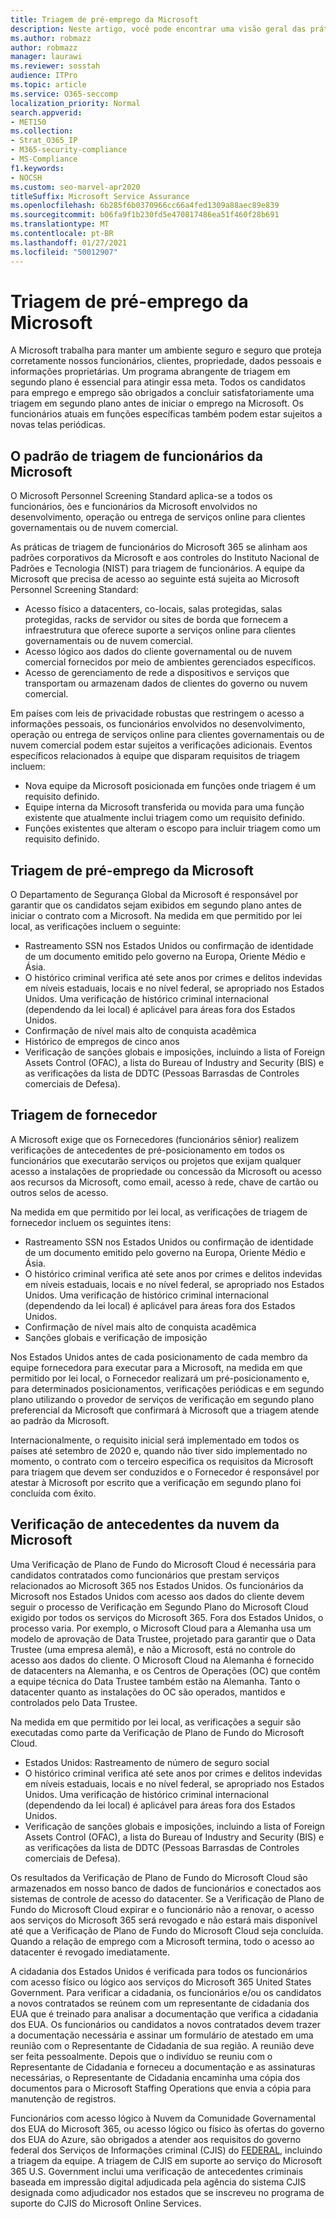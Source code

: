 ```yaml
---
title: Triagem de pré-emprego da Microsoft
description: Neste artigo, você pode encontrar uma visão geral das práticas de triagem de pré-emprego da Microsoft para o Microsoft 365.
ms.author: robmazz
author: robmazz
manager: laurawi
ms.reviewer: sosstah
audience: ITPro
ms.topic: article
ms.service: O365-seccomp
localization_priority: Normal
search.appverid:
- MET150
ms.collection:
- Strat_O365_IP
- M365-security-compliance
- MS-Compliance
f1.keywords:
- NOCSH
ms.custom: seo-marvel-apr2020
titleSuffix: Microsoft Service Assurance
ms.openlocfilehash: 6b285f6b0370966cc66a4fed1309a88aec89e839
ms.sourcegitcommit: b06fa9f1b230fd5e470817486ea51f460f28b691
ms.translationtype: MT
ms.contentlocale: pt-BR
ms.lasthandoff: 01/27/2021
ms.locfileid: "50012907"
---
```

# <a name="microsoft-pre-employment-screening"></a>Triagem de pré-emprego da Microsoft

A Microsoft trabalha para manter um ambiente seguro e seguro que proteja corretamente nossos funcionários, clientes, propriedade, dados pessoais e informações proprietárias. Um programa abrangente de triagem em segundo plano é essencial para atingir essa meta. Todos os candidatos para emprego e emprego são obrigados a concluir satisfatoriamente uma triagem em segundo plano antes de iniciar o emprego na Microsoft. Os funcionários atuais em funções específicas também podem estar sujeitos a novas telas periódicas.

## <a name="the-microsoft-personnel-screening-standard"></a>O padrão de triagem de funcionários da Microsoft

O Microsoft Personnel Screening Standard aplica-se a todos os funcionários, ões e funcionários da Microsoft envolvidos no desenvolvimento, operação ou entrega de serviços online para clientes governamentais ou de nuvem comercial.

As práticas de triagem de funcionários do Microsoft 365 se alinham aos padrões corporativos da Microsoft e aos controles do Instituto Nacional de Padrões e Tecnologia (NIST) para triagem de funcionários. A equipe da Microsoft que precisa de acesso ao seguinte está sujeita ao Microsoft Personnel Screening Standard:

- Acesso físico a datacenters, co-locais, salas protegidas, salas protegidas, racks de servidor ou sites de borda que fornecem a infraestrutura que oferece suporte a serviços online para clientes governamentais ou de nuvem comercial.
- Acesso lógico aos dados do cliente governamental ou de nuvem comercial fornecidos por meio de ambientes gerenciados específicos.
- Acesso de gerenciamento de rede a dispositivos e serviços que transportam ou armazenam dados de clientes do governo ou nuvem comercial.

Em países com leis de privacidade robustas que restringem o acesso a informações pessoais, os funcionários envolvidos no desenvolvimento, operação ou entrega de serviços online para clientes governamentais ou de nuvem comercial podem estar sujeitos a verificações adicionais. Eventos específicos relacionados à equipe que disparam requisitos de triagem incluem:

- Nova equipe da Microsoft posicionada em funções onde triagem é um requisito definido.
- Equipe interna da Microsoft transferida ou movida para uma função existente que atualmente inclui triagem como um requisito definido.
- Funções existentes que alteram o escopo para incluir triagem como um requisito definido.

## <a name="microsoft-pre-employment-screening"></a>Triagem de pré-emprego da Microsoft

O Departamento de Segurança Global da Microsoft é responsável por garantir que os candidatos sejam exibidos em segundo plano antes de iniciar o contrato com a Microsoft.
Na medida em que permitido por lei local, as verificações incluem o seguinte:

- Rastreamento SSN nos Estados Unidos ou confirmação de identidade de um documento emitido pelo governo na Europa, Oriente Médio e Ásia.
- O histórico criminal verifica até sete anos por crimes e delitos indevidas em níveis estaduais, locais e no nível federal, se apropriado nos Estados Unidos. Uma verificação de histórico criminal internacional (dependendo da lei local) é aplicável para áreas fora dos Estados Unidos.
- Confirmação de nível mais alto de conquista acadêmica
- Histórico de empregos de cinco anos
- Verificação de sanções globais e imposições, incluindo a lista of Foreign Assets Control (OFAC), a lista do Bureau of Industry and Security (BIS) e as verificações da lista de DDTC (Pessoas Barrasdas de Controles comerciais de Defesa).

## <a name="supplier-screening"></a>Triagem de fornecedor

A Microsoft exige que os Fornecedores (funcionários sênior) realizem verificações de antecedentes de pré-posicionamento em todos os funcionários que executarão serviços ou projetos que exijam qualquer acesso a instalações de propriedade ou concessão da Microsoft ou acesso aos recursos da Microsoft, como email, acesso à rede, chave de cartão ou outros selos de acesso.

Na medida em que permitido por lei local, as verificações de triagem de fornecedor incluem os seguintes itens:

- Rastreamento SSN nos Estados Unidos ou confirmação de identidade de um documento emitido pelo governo na Europa, Oriente Médio e Ásia.
- O histórico criminal verifica até sete anos por crimes e delitos indevidas em níveis estaduais, locais e no nível federal, se apropriado nos Estados Unidos. Uma verificação de histórico criminal internacional (dependendo da lei local) é aplicável para áreas fora dos Estados Unidos.
- Confirmação de nível mais alto de conquista acadêmica
- Sanções globais e verificação de imposição

Nos Estados Unidos antes de cada posicionamento de cada membro da equipe fornecedora para executar para a Microsoft, na medida em que permitido por lei local, o Fornecedor realizará um pré-posicionamento e, para determinados posicionamentos, verificações periódicas e em segundo plano utilizando o provedor de serviços de verificação em segundo plano preferencial da Microsoft que confirmará à Microsoft que a triagem atende ao padrão da Microsoft. 

Internacionalmente, o requisito inicial será implementado em todos os países até setembro de 2020 e, quando não tiver sido implementado no momento, o contrato com o terceiro especifica os requisitos da Microsoft para triagem que devem ser conduzidos e o Fornecedor é responsável por atestar à Microsoft por escrito que a verificação em segundo plano foi concluída com êxito.

## <a name="microsoft-cloud-background-check"></a>Verificação de antecedentes da nuvem da Microsoft

Uma Verificação de Plano de Fundo do Microsoft Cloud é necessária para candidatos contratados como funcionários que prestam serviços relacionados ao Microsoft 365 nos Estados Unidos. Os funcionários da Microsoft nos Estados Unidos com acesso aos dados do cliente devem seguir o processo de Verificação em Segundo Plano do Microsoft Cloud exigido por todos os serviços do Microsoft 365. Fora dos Estados Unidos, o processo varia. Por exemplo, o Microsoft Cloud para a Alemanha usa um modelo de aprovação de Data Trustee, projetado para garantir que o Data Trustee (uma empresa alemã), e não a Microsoft, está no controle do acesso aos dados do cliente. O Microsoft Cloud na Alemanha é fornecido de datacenters na Alemanha, e os Centros de Operações (OC) que contêm a equipe técnica do Data Trustee também estão na Alemanha. Tanto o datacenter quanto as instalações do OC são operados, mantidos e controlados pelo Data Trustee.

Na medida em que permitido por lei local, as verificações a seguir são executadas como parte da Verificação de Plano de Fundo do Microsoft Cloud.

- Estados Unidos: Rastreamento de número de seguro social
- O histórico criminal verifica até sete anos por crimes e delitos indevidas em níveis estaduais, locais e no nível federal, se apropriado nos Estados Unidos. Uma verificação de histórico criminal internacional (dependendo da lei local) é aplicável para áreas fora dos Estados Unidos.
- Verificação de sanções globais e imposições, incluindo a lista of Foreign Assets Control (OFAC), a lista do Bureau of Industry and Security (BIS) e as verificações da lista de DDTC (Pessoas Barrasdas de Controles comerciais de Defesa).

Os resultados da Verificação de Plano de Fundo do Microsoft Cloud são armazenados em nosso banco de dados de funcionários e conectados aos sistemas de controle de acesso do datacenter. Se a Verificação de Plano de Fundo do Microsoft Cloud expirar e o funcionário não a renovar, o acesso aos serviços do Microsoft 365 será revogado e não estará mais disponível até que a Verificação de Plano de Fundo do Microsoft Cloud seja concluída. Quando a relação de emprego com a Microsoft termina, todo o acesso ao datacenter é revogado imediatamente.

A cidadania dos Estados Unidos é verificada para todos os funcionários com acesso físico ou lógico aos serviços do Microsoft 365 United States Government. Para verificar a cidadania, os funcionários e/ou os candidatos a novos contratados se reúnem com um representante de cidadania dos EUA que é treinado para analisar a documentação que verifica a cidadania dos EUA. Os funcionários ou candidatos a novos contratados devem trazer a documentação necessária e assinar um formulário de atestado em uma reunião com o Representante de Cidadania de sua região. A reunião deve ser feita pessoalmente. Depois que o indivíduo se reuniu com o Representante de Cidadania e forneceu a documentação e as assinaturas necessárias, o Representante de Cidadania encaminha uma cópia dos documentos para o Microsoft Staffing Operations que envia a cópia para manutenção de registros.

Funcionários com acesso lógico à Nuvem da Comunidade Governamental dos EUA do Microsoft 365, ou acesso lógico ou físico às ofertas do governo dos EUA do Azure, são obrigados a atender aos requisitos do governo federal dos Serviços de Informações criminal (CJIS) do [FEDERAL,](https://www.fbi.gov/services/cjis) incluindo a triagem da equipe. A triagem de CJIS em suporte ao serviço do Microsoft 365 U.S. Government inclui uma verificação de antecedentes criminais [](https://blogs.office.com/2013/10/23/california-and-microsoft-sign-cjis-security-policy-agreement/) baseada em impressão digital adjudicada pela agência do sistema CJIS designada como adjudicador nos estados que se inscreveu no programa de suporte do CJIS do Microsoft Online Services.
